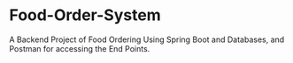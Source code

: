 # Food-Order-System
A Backend Project of Food Ordering Using Spring Boot and Databases, and Postman for accessing the End Points.
